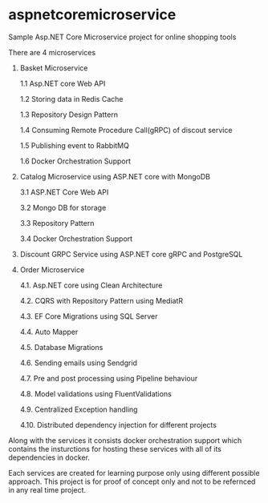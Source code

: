 # aspnetcoremicroservice
Sample Asp.NET Core Microservice project for online shopping tools

There are 4 microservices
1. Basket Microservice
   
   1.1 Asp.NET core Web API

   1.2 Storing data in Redis Cache

   1.3 Repository Design Pattern

   1.4 Consuming Remote Procedure Call(gRPC) of discout service

   1.5 Publishing event to RabbitMQ

   1.6 Docker Orchestration Support
   
3. Catalog Microservice using ASP.NET core with MongoDB

   3.1 ASP.NET Core Web API

   3.2 Mongo DB for storage

   3.3 Repository Pattern

   3.4 Docker Orchestration Support
5. Discount GRPC Service using ASP.NET core gRPC and PostgreSQL
6. Order Microservice
   
   4.1.  Asp.NET core using Clean Architecture
   
   4.2.  CQRS with Repository Pattern using MediatR
   
   4.3.  EF Core Migrations using SQL Server
   
   4.4.  Auto Mapper
   
   4.5.  Database Migrations
   
   4.6.  Sending emails using Sendgrid
   
   4.7.  Pre and post processing using Pipeline behaviour
   
   4.8.  Model validations using FluentValidations
   
   4.9.  Centralized Exception handling
   
   4.10. Distributed dependency injection for different projects
   

Along with the services it consists docker orchestration support which contains the insturctions for hosting these services with all of its dependencies in docker.

Each services are created for learning purpose only using different possible approach. This project is for proof of concept only and not to be refernced in any real time project.
